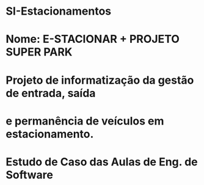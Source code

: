 # SI-Estacionamentos
# Nome: E-STACIONAR + PROJETO SUPER PARK
# Projeto de informatização da gestão de entrada, saída 
# e permanência de veículos em estacionamento.
# Estudo de Caso das Aulas de Eng. de Software

